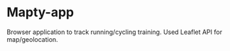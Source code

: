 # Mapty-app
Browser application to track running/cycling training. Used Leaflet API for map/geolocation.
